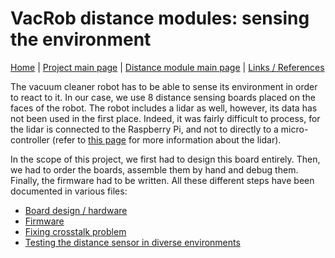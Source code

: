 # VacRob distance modules: sensing the environment

[Home](../../../README.md) | [Project main page](../../vacrob.md) | [Distance module main page](../distanceModules.md) | [Links / References](../../docs/references/refs.md)

The vacuum cleaner robot has to be able to sense its environment in order to react to it. In our case, we use 8 distance sensing boards placed on the faces of the robot. The robot includes a lidar as well, however, its data has not been used in the first place. Indeed, it was fairly difficult to process, for the lidar is connected to the Raspberry Pi, and not to directly to a micro-controller (refer to [this page](../raspi/lidar/lidar.md) for more information about the lidar).

In the scope of this project, we first had to design this board entirely. Then, we had to order the boards, assemble them by hand and debug them. Finally, the firmware had to be written. All these different steps have been documented in various files:

- [Board design / hardware](electronics/distanceModulesElec.md)
- [Firmware](firmware/distance-module-fw-LN.md)
- [Fixing crosstalk problem](crosstalk/crosstalk.md)
- [Testing the distance sensor in diverse environments](sensorTest/sensorTest.md)
